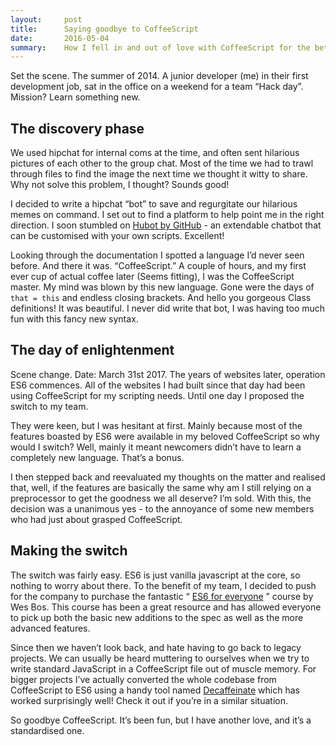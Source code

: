 ```yaml
---
layout:     post
title:      Saying goodbye to CoffeeScript
date:       2016-05-04
summary:    How I fell in and out of love with CoffeeScript for the better
---
```


Set the scene. The summer of 2014. A junior developer (me) in their first development job, sat in the office on a weekend for a team “Hack day”. Mission? Learn something new.

## The discovery phase
We used hipchat for internal coms at the time, and often sent hilarious pictures of each other to the group chat. Most of the time we had to trawl through files to find the image the next time we thought it witty to share. Why not solve this problem, I thought? Sounds good!

I decided to write a hipchat “bot” to save and regurgitate our hilarious memes on command. I set out to find a platform to help point me in the right direction. I soon stumbled on [Hubot by GitHub](https://hubot.github.com/docs/) - an extendable chatbot that can be customised with your own scripts. Excellent!

Looking through the documentation I spotted a language I’d never seen before. And there it was. “CoffeeScript.” A couple of hours, and my first ever cup of actual coffee later (Seems fitting), I was the CoffeeScript master. My mind was blown by this new language. Gone were the days of `that = this` and endless closing brackets. And hello you gorgeous Class definitions! It was beautiful. I never did write that bot, I was having too much fun with this fancy new syntax.

## The day of enlightenment
Scene change. Date: March 31st 2017. The years of websites later, operation ES6 commences. All of the websites I had built since that day had been using CoffeeScript for my scripting needs. Until one day I proposed the switch to my team.

They were keen, but I was hesitant at first. Mainly because most of the features boasted by ES6 were available in my beloved CoffeeScript so why would I switch? Well, mainly it meant newcomers didn’t have to learn a completely new language. That’s a bonus. 

I then stepped back and reevaluated my thoughts on the matter and realised that, well, if the features are basically the same why am I still relying on a preprocessor to get the goodness we all deserve? I’m sold. With this, the decision was a unanimous yes - to the annoyance of some new members who had just about grasped CoffeeScript.

## Making the switch
The switch was fairly easy. ES6 is just vanilla javascript at the core, so nothing to worry about there. To the benefit of my team, I decided to push for the company to purchase the fantastic “ [ES6 for everyone](https://es6.io/) ” course by Wes Bos. This course has been a great resource and has allowed everyone to pick up both the basic new additions to the spec as well as the more advanced features.

Since then we haven’t look back, and hate having to go back to legacy projects. We can usually be heard muttering to ourselves when we try to write standard JavaScript in a CoffeeScript file out of muscle memory. For bigger projects I’ve actually converted the whole codebase from CoffeeScript to ES6 using a handy tool named [Decaffeinate](https://github.com/decaffeinate/bulk-decaffeinate) which has worked surprisingly well! Check it out if you’re in a similar situation.

So goodbye CoffeeScript. It’s been fun, but I have another love, and it’s a standardised one.